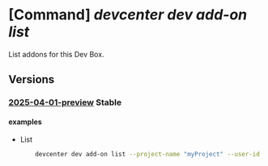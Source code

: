 # [Command] _devcenter dev add-on list_

List addons for this Dev Box.

## Versions

### [2025-04-01-preview](/Resources/data-plane/microsoft.devcenter/L3Byb2plY3RzL3t9L3VzZXJzL3t9L2RldmJveGVzL3t9L2FkZG9ucw==/2025-04-01-preview.xml) **Stable**

<!-- data-plane:microsoft.devcenter /projects/{}/users/{}/devboxes/{}/addons 2025-04-01-preview -->

#### examples

- List
    ```bash
        devcenter dev add-on list --project-name "myProject" --user-id "me" --dev-box-name "myDevBox"
    ```
